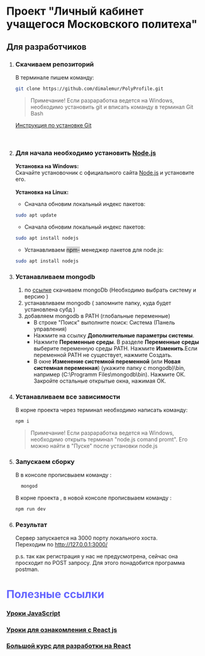 # Проект "Личный кабинет учащегося Московского политеха"

## Для разработчиков

  1) ### Скачиваем репозиторий
      В терминале пишем команду:    
      ```sh
      git clone https://github.com/dimalemur/PolyProfile.git 
      ```
      <blockquote>Примечание! Eсли разраработка ведется на Windows, необходимо установить git и вписать команду в терминал Git Bash  </blockquote> 
      
      [Инструкция по установке Git](https://git-scm.com/book/ru/v2/%D0%92%D0%B2%D0%B5%D0%B4%D0%B5%D0%BD%D0%B8%D0%B5-%D0%A3%D1%81%D1%82%D0%B0%D0%BD%D0%BE%D0%B2%D0%BA%D0%B0-Git)
      
  </br>

 2) ### Для начала необходимо установить [Node.js](https://nodejs.org/ru/about/)
      <b> Установка на Windows:</b></br>
      Скачайте установочник с официального сайта [Node.js](https://nodejs.org/ru/) и установите его. </br></br>
      <b> Установка на Linux:</b></br>
      * Сначала обновим локальный индекс пакетов:
      ```sh
      sudo apt update
      ```
      * Сначала обновим локальный индекс пакетов:
      ```sh
      sudo apt install nodejs
      ```
      * Устанавливаем <span style = "background:lightgray;" >npm-</span> менеджер пакетов для node.js:
      ```sh
      sudo apt install nodejs
      ```
  3) ### Устанавливаем mongodb 
        1) по [ссылке](https://www.mongodb.com/download-center/community) скачиваем mongoDb (Необходимо выбрать систему и версию )
        2) устанавливаем mongodb ( запомните папку, куда будет установлена субд )
        3) добавляем mongodb в PATH (глобальные переменные)
            * В строке "Поиск" выполните поиск: Система (Панель управления)
            * Нажмите на ссылку <b>Дополнительные параметры системы</b>.
            * Нажмите <b>Переменные среды</b>. В разделе <b>Переменные среды</b> выберите переменную среды PATH. Нажмите <b>Изменить</b>.Если переменной PATH не существует, нажмите Создать.
            * В окне <b>Изменение системной переменной</b> (или <b>Новая системная переменная</b>) (укажите папку с mongodb)\bin, например (C:\Programm Files\mongodb\bin). Нажмите ОК. Закройте остальные открытые окна, нажимая ОК.


  4) ### Устанавливаем все зависимости
      В корне проекта через терминал необходимо написать команду:
        ```sh
      npm i
      ```
      <blockquote>Примечание! Eсли разраработка ведется на Windows, необходимо открыть терминал "node.js comand promt". Его можно найти в "Пуске" после установки node.js</blockquote> 

  5) ### Запускаем сборку
        В в консоле прописвыаем команду :
      ```sh
        mongod
      ```
      В корне проекта , в новой консоле прописвыаем команду :
      ```sh
      npm run dev
      ```

  5) ### Результат
        Сервер запускается на 3000 порту локального хоста. </br> 
        Переходим  по http://127.0.0.1:3000/

        p.s. так как регистрация у нас не предусмотрена, сейчас она просходит по POST запросу. Для этого понадобится программа postman.






# <span style = "color:#6666FF; font-weight:bold;"> Полезные ссылки </span>  

### [Уроки JavaScript](https://learn.javascript.ru/) 
### [Уроки для ознакомления с React js](https://www.youtube.com/watch?v=fQAKKXc6BCM&list=PLqHlAwsJRxAONt5CnjMMeKdYGv1CDRUOl)
### [Большой курс для разработки на React](https://www.youtube.com/playlist?list=PLcvhF2Wqh7DNVy1OCUpG3i5lyxyBWhGZ8) 


